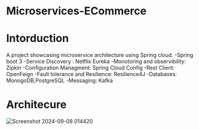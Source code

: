 # Microservices-ECommerce
  # Intorduction
   A project showcasing microservice architecture using Spring cloud.
   -Spring boot 3
   -Service Discovery : Netflix Eureka
   -Monotoring and observibility: Zipkin
   -Configuration Managment: Spring Cloud Config
   -Rest Client: OpenFeign
   -Fault tolerance and Resilience: Resilience4J
    -Databases: MonogoDB,PostgreSQL
   -Messaging: Kafka

# Architecure 
   
![Screenshot 2024-09-08 014420](https://github.com/user-attachments/assets/d7b60571-aa82-4c31-a74c-5ba277cf4ffc)
